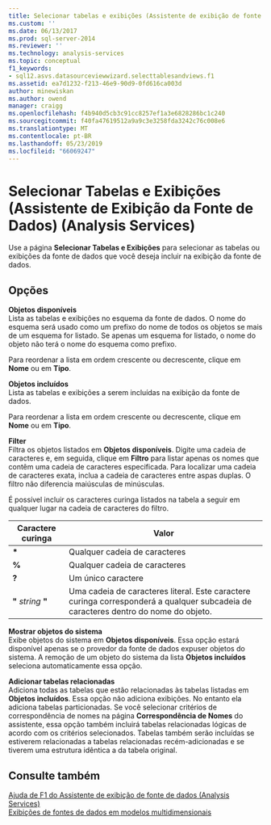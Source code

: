 ```yaml
---
title: Selecionar tabelas e exibições (Assistente de exibição de fonte de dados) (Analysis Services) | Microsoft Docs
ms.custom: ''
ms.date: 06/13/2017
ms.prod: sql-server-2014
ms.reviewer: ''
ms.technology: analysis-services
ms.topic: conceptual
f1_keywords:
- sql12.asvs.datasourceviewwizard.selecttablesandviews.f1
ms.assetid: ea7d1232-f213-46e9-90d9-0fd616ca003d
author: minewiskan
ms.author: owend
manager: craigg
ms.openlocfilehash: f4b940d5cb3c91cc8257ef1a3e6828286bc1c240
ms.sourcegitcommit: f40fa47619512a9a9c3e3258fda3242c76c008e6
ms.translationtype: MT
ms.contentlocale: pt-BR
ms.lasthandoff: 05/23/2019
ms.locfileid: "66069247"
---
```

# <a name="select-tables-and-views-data-source-view-wizard-analysis-services"></a>Selecionar Tabelas e Exibições (Assistente de Exibição da Fonte de Dados) (Analysis Services)
  Use a página **Selecionar Tabelas e Exibições** para selecionar as tabelas ou exibições da fonte de dados que você deseja incluir na exibição da fonte de dados.  
  
## <a name="options"></a>Opções  
 **Objetos disponíveis**  
 Lista as tabelas e exibições no esquema da fonte de dados. O nome do esquema será usado como um prefixo do nome de todos os objetos se mais de um esquema for listado. Se apenas um esquema for listado, o nome do objeto não terá o nome do esquema como prefixo.  
  
 Para reordenar a lista em ordem crescente ou decrescente, clique em **Nome** ou em **Tipo**.  
  
 **Objetos incluídos**  
 Lista as tabelas e exibições a serem incluídas na exibição da fonte de dados.  
  
 Para reordenar a lista em ordem crescente ou decrescente, clique em **Nome** ou em **Tipo**.  
  
 **Filter**  
 Filtra os objetos listados em **Objetos disponíveis**. Digite uma cadeia de caracteres e, em seguida, clique em **Filtro** para listar apenas os nomes que contêm uma cadeia de caracteres especificada. Para localizar uma cadeia de caracteres exata, inclua a cadeia de caracteres entre aspas duplas. O filtro não diferencia maiúsculas de minúsculas.  
  
 É possível incluir os caracteres curinga listados na tabela a seguir em qualquer lugar na cadeia de caracteres do filtro.  
  
|Caractere curinga|Valor|  
|------------------------|-----------|  
|**\***|Qualquer cadeia de caracteres|  
|**%**|Qualquer cadeia de caracteres|  
|**?**|Um único caractere|  
|**"** *string* **"**|Uma cadeia de caracteres literal. Este caractere curinga corresponderá a qualquer subcadeia de caracteres dentro do nome do objeto.|  
  
 **Mostrar objetos do sistema**  
 Exibe objetos do sistema em **Objetos disponíveis**. Essa opção estará disponível apenas se o provedor da fonte de dados expuser objetos do sistema. A remoção de um objeto do sistema da lista **Objetos incluídos** seleciona automaticamente essa opção.  
  
 **Adicionar tabelas relacionadas**  
 Adiciona todas as tabelas que estão relacionadas às tabelas listadas em **Objetos incluídos**. Essa opção não adiciona exibições. No entanto ela adiciona tabelas particionadas. Se você selecionar critérios de correspondência de nomes na página **Correspondência de Nomes** do assistente, essa opção também incluirá tabelas relacionadas lógicas de acordo com os critérios selecionados. Tabelas também serão incluídas se estiverem relacionadas a tabelas relacionadas recém-adicionadas e se tiverem uma estrutura idêntica a da tabela original.  
  
## <a name="see-also"></a>Consulte também  
 [Ajuda de F1 do Assistente de exibição de fonte de dados &#40;Analysis Services&#41;](data-source-view-wizard-f1-help-analysis-services.md)   
 [Exibições de fontes de dados em modelos multidimensionais](multidimensional-models/data-source-views-in-multidimensional-models.md)  
  
  
